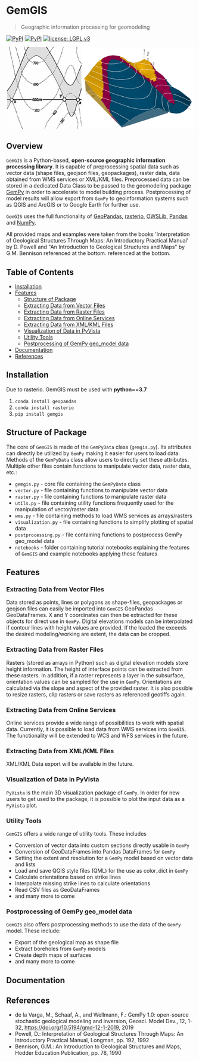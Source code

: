 # GemGIS

> Geographic information processing for geomodeling


[![PyPI](https://img.shields.io/badge/python-3-blue.svg)](https://www.python.org/downloads/)
[![PyPI](https://img.shields.io/badge/pypi-1.0-blue.svg)](https://pypi.org/project/gemgis/)
[![license: LGPL v3](https://img.shields.io/badge/license-LGPL%20v3-blue.svg)](https://github.com/cgre-aachen/gemgis/blob/master/LICENSE.md)

<p align="center"><img src="data/Test1/task1.png" width="200"><img src="data/Images/model1.png" width="300"></p>

## Overview 

`GemGIS` is a Python-based, **open-source geographic information processing library**. It is capable of preprocessing spatial data such as vector data (shape files, geojson files, geopackages), raster data, data obtained from WMS services or XML/KML files. Preprocessed data can be stored in a dedicated Data Class to be passed to the geomodeling package [GemPy](https://github.com/cgre-aachen/gempy) in order to accelerate to model building process. Postprocessing of model results will allow export from `GemPy` to geoinformation systems such as QGIS and ArcGIS or to Google Earth for further use. 

`GemGIS` uses the full functionality of [GeoPandas](https://geopandas.org/), [rasterio](https://rasterio.readthedocs.io/en/latest/#), [OWSLib](https://geopython.github.io/OWSLib/), [Pandas](https://pandas.pydata.org/) and [NumPy](https://numpy.org/).

All provided maps and examples were taken from the books 'Interpretation of Geological Structures Through Maps: An Introductory Practical Manual' by D. Powell and "An Introduction to Geological Structures and Maps" by G.M. Bennison referenced at the bottom. referenced at the bottom.
## Table of Contents

* [Installation](#installation)
* [Features](#features)
  * [Structure of Package](#structure)
  * [Extracting Data from Vector Files](#vector)
  * [Extracting Data from Raster Files](#raster)
  * [Extracting Data from Online Services](#wms)
  * [Extracting Data from XML/KML Files](#xml/kml)
  * [Visualization of Data in PyVista](#pyvista)
  * [Utility Tools](#utils)
  * [Postprocessing of GemPy geo_model data](#post)
* [Documentation](#doc)
* [References](#ref)

<a name="installation"></a>
## Installation
Due to rasterio. GemGIS must be used with **python==3.7**

1) `conda install geopandas`
2) `conda install rasterio`
3) `pip install gemgis`

<a name="structure"></a>
## Structure of Package

The core of `GemGIS` is made of the `GemPyData` class (`gemgis.py`). Its attributes can directly be utilized by `GemPy` making it easier for users to load data. Methods of the `GemPyData` class allow users to directly set these attributes. Multiple other files contain functions to manipulate vector data, raster data, etc.:

* `gemgis.py` - core file containing the `GemPyData` class
* `vector.py` - file containing functions to manipulate vector data
* `raster.py` - file containing functions to manipulate raster data
* `utils.py` - file containing utility functions frequently used for the manipulation of vector/raster data
* `wms.py` - file containing methods to load WMS services as arrays/rasters
* `visualization.py` - file containing functions to simplify plotting of spatial data
* `postprocessing.py` - file containing functions to postprocess GemPy geo_model data
* `notebooks` - folder containing tutorial notebooks explaining the features of `GemGIS` and example notebooks applying these features



<a name="features"></a>
## Features

<a name="vector"></a>
### Extracting Data from Vector Files

Data stored as points, lines or polygons as shape-files, geopackages or geojson files can easily be imported into `GemGIS` GeoPandas GeoDataFrames. X and Y coordinates can then be extracted for these objects for direct use in `GemPy`. Digital elevations models can be interpolated if contour lines with height values are provided. If the loaded the exceeds the desired modeling/working are extent, the data can be cropped. 

<a name="raster"></a>
### Extracting Data from Raster Files

Rasters (stored as arrays in Python) such as digital elevation models store height information. The height of interface points can be extracted from these rasters. In addition, if a raster represents a layer in the subsurface, orientation values can be sampled for the use in `GemPy`. Orientations are calculated via the slope and aspect of the provided raster. It is also possible to resize rasters, clip rasters or save rasters as referenced geotiffs again. 

<a name="wms"></a>
### Extracting Data from Online Services

Online services provide a wide range of possibilities to work with spatial data. Currently, it is possible to load data from WMS services into `GemGIS`. The functionality will be extended to WCS and WFS services in the future.

<a name="xml/kml"></a>
### Extracting Data from XML/KML Files
XML/KML Data export will be available in the future. 

<a name="pyvista"></a>
### Visualization of Data in PyVista
`PyVista` is the main 3D visualization package of `GemPy`. In order for new users to get used to the package, it is possible to plot the input data as a `PyVista` plot. 

<a name="utils"></a>
### Utility Tools
`GemGIS` offers a wide range of utility tools. These includes 
* Conversion of vector data into custom sections directly usable in `GemPy`
* Conversion of GeoDataFrames into Pandas DataFrames for `GemPy`
* Setting the extent and resolution for a `GemPy` model based on vector data and lists
* Load and save QGIS style files (QML) for the use as color_dict in `GemPy`
* Calculate orientations based on strike lines
* Interpolate missing strike lines to calculate orientations
* Read CSV files as GeoDataFrames
* and many more to come


<a name="post"></a>
### Postprocessing of GemPy geo_model data
`GemGIS` also offers postprocessing methods to use the data of the `GemPy` model. These include:
* Export of the geological map as shape file
* Extract boreholes from `GemPy` models
* Create depth maps of surfaces
* and many more to come


<a name="doc"></a>
## Documentation

<a name="ref"></a>
## References

* de la Varga, M., Schaaf, A., and Wellmann, F.: GemPy 1.0: open-source stochastic geological modeling and inversion, Geosci. Model Dev., 12, 1-32, https://doi.org/10.5194/gmd-12-1-2019, 2019
* Powell, D.: Interpretation of Geological Structures Through Maps: An Introductory Practical Manual, Longman, pp. 192, 1992
* Bennison, G.M.: An Introduction to Geological Structures and Maps, Hodder Education Publication, pp. 78, 1990
